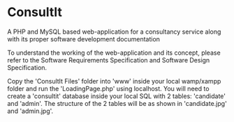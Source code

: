 # ConsultIt
A PHP and MySQL based web-application for a consultancy service along with its proper software development documentation

To understand the working of the web-application and its concept, please refer to the Software Requirements Specification and Software Design Specification.

Copy the 'ConsultIt Files' folder into 'www' inside your local wamp/xampp folder and run the 'LoadingPage.php' using localhost. You will need to create a 'consultit' database inside your local SQL with 2 tables: 'candidate' and 'admin'. The structure of the 2 tables will be as shown in 'candidate.jpg' and 'admin.jpg'.
